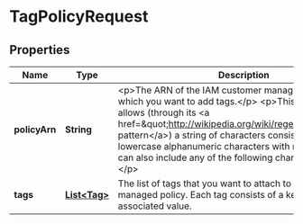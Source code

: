 

# TagPolicyRequest


## Properties

| Name | Type | Description | Notes |
|------------ | ------------- | ------------- | -------------|
|**policyArn** | **String** | &lt;p&gt;The ARN of the IAM customer managed policy to which you want to add tags.&lt;/p&gt; &lt;p&gt;This parameter allows (through its &lt;a href&#x3D;\&quot;http://wikipedia.org/wiki/regex\&quot;&gt;regex pattern&lt;/a&gt;) a string of characters consisting of upper and lowercase alphanumeric characters with no spaces. You can also include any of the following characters: _+&#x3D;,.@-&lt;/p&gt; |  |
|**tags** | [**List&lt;Tag&gt;**](Tag.md) | The list of tags that you want to attach to the IAM customer managed policy. Each tag consists of a key name and an associated value. |  |



